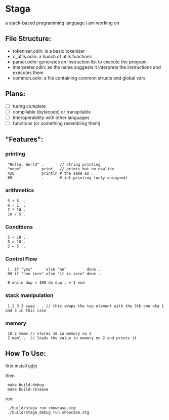 # Staga
a stack-based programming language i am working on

## File Structure:
- tokenizer.odin: is a basic tokenizer
- n_utils.odin: a bunch of utils functions
- parser.odin: generates an instruction list to execute the program
- interpreter.odin: as the name suggests it interprets the instructions and executes them
- common.odin: a file containing common structs and global vars

## Plans:
- [ ] turing complete
- [ ] compilable (bytecode) or transpilable
- [ ] Interoperability with other languages
- [ ] functions (or something resembling them)

## "Features":
### printing
```
 "Hello, World" .       // string printing
 "nope"         print   // prints but no newline
 420            println # the same as .
 69             .       # int printing (only unsigned)
```

### arithmetics
```
 5 + 5  .
 6 - 1  .
 2 * 10 .
 10 / 5 .
```

### Conditions
```
 5 < 10 .
 5 > 10 .
 5 = 5  .
```

### Control Flow
```
 1  if "yes"      else "no"         done .
 69 if "non zero" else "it is zero" done .

 0 while dup < 100 do dup . + 1 end
```

### stack manipulation
```
 1 2 3 3 swap . . // this swaps the top element with the 3th one aka 1 and 3 in this case
```

### memory
```
 10 2 mems // stores 10 in memory no 2
 2 meml .  // loads the value in memory no 2 and prints it
```

## How To Use:
first install [odin](https://odin-lang.org/)

then
```console
 make build-debug
 make build-release
```

run:
```console
 ./build/staga run showcase.stg
 ./build/staga_debug run showcase.stg
```
